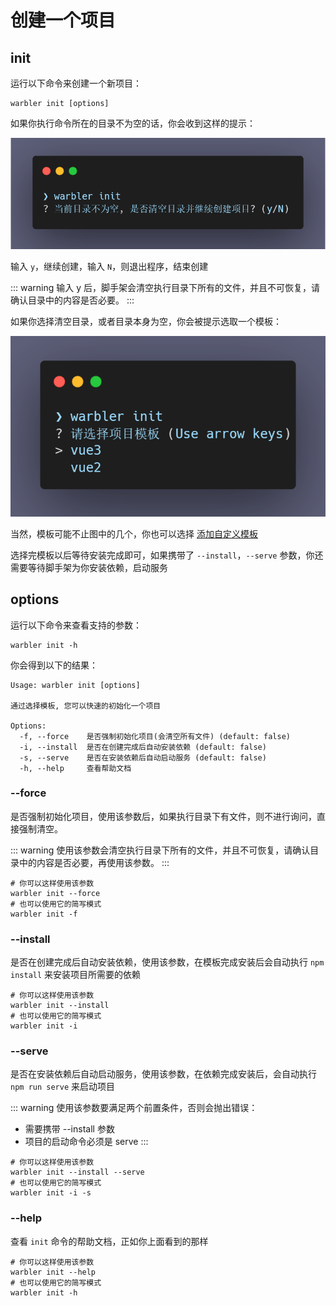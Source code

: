 # 创建一个项目

## init

运行以下命令来创建一个新项目：

```shell
warbler init [options]
```

如果你执行命令所在的目录不为空的话，你会收到这样的提示：

![init-01](../../assets/init-01.png)

输入 `y`，继续创建，输入 `N`，则退出程序，结束创建

::: warning
输入 y 后，脚手架会清空执行目录下所有的文件，并且不可恢复，请确认目录中的内容是否必要。
:::

如果你选择清空目录，或者目录本身为空，你会被提示选取一个模板：

![init-02](../../assets/init-02.png)

当然，模板可能不止图中的几个，你也可以选择 [添加自定义模板](url)

选择完模板以后等待安装完成即可，如果携带了 `--install`，`--serve` 参数，你还需要等待脚手架为你安装依赖，启动服务

## options

运行以下命令来查看支持的参数：

```shell
warbler init -h
```

你会得到以下的结果：

```shell
Usage: warbler init [options]

通过选择模板, 您可以快速的初始化一个项目

Options:
  -f, --force    是否强制初始化项目(会清空所有文件) (default: false)
  -i, --install  是否在创建完成后自动安装依赖 (default: false)
  -s, --serve    是否在安装依赖后自动启动服务 (default: false)
  -h, --help     查看帮助文档
```

### --force

是否强制初始化项目，使用该参数后，如果执行目录下有文件，则不进行询问，直接强制清空。

::: warning
使用该参数会清空执行目录下所有的文件，并且不可恢复，请确认目录中的内容是否必要，再使用该参数。
:::

```shell
# 你可以这样使用该参数
warbler init --force
# 也可以使用它的简写模式
warbler init -f
```

### --install

是否在创建完成后自动安装依赖，使用该参数，在模板完成安装后会自动执行 `npm install` 来安装项目所需要的依赖

```shell
# 你可以这样使用该参数
warbler init --install
# 也可以使用它的简写模式
warbler init -i
```

### --serve

是否在安装依赖后自动启动服务，使用该参数，在依赖完成安装后，会自动执行 `npm run serve` 来启动项目

::: warning
使用该参数要满足两个前置条件，否则会抛出错误：

- 需要携带 --install 参数
- 项目的启动命令必须是 serve
  :::

```shell
# 你可以这样使用该参数
warbler init --install --serve
# 也可以使用它的简写模式
warbler init -i -s
```

### --help

查看 `init` 命令的帮助文档，正如你上面看到的那样

```shell
# 你可以这样使用该参数
warbler init --help
# 也可以使用它的简写模式
warbler init -h
```
